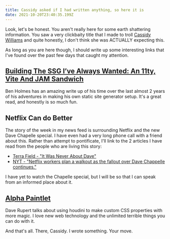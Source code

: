 ```yaml
---
title: Cassidy asked if I had written anything, so here it is
date: 2021-10-20T23:40:35.199Z
---
```

Look, let's be honest. You aren't really here for some earth shattering information. You saw a very clickbaity title that I made to troll [Cassidy Williams](https://cassidoo.co) and quite honestly, I don't think she was ACTUALLY expecting this.

As long as you are here though, I should write up some interesting links that I've found over the past few days that caught my attention.

## [Building The SSG I’ve Always Wanted: An 11ty, Vite And JAM Sandwich](https://www.smashingmagazine.com/2021/10/building-ssg-11ty-vite-jam-sandwich/)

Ben Holmes has an amazing write up of his time over the last almost 2 years of his adventures in making his own static site generator setup. It's a great read, and honestly is so much fun.

## Netflix Can do Better

The story of the week in my news feed is surrounding Netflix and the new Dave Chapelle special. I have even had a very long phone call with a friend about this. Rather than attempt to pontificate, I'll link to the 2 articles I have read from the people who are living this story:

* [Terra Field - "It Was Never About Dave"](https://rainofterra.com/it-was-never-about-dave-9aee8b765978)
* [NYT - "Netflix workers plan a walkout as the fallout over Dave Chappelle continues."](https://www.nytimes.com/2021/10/19/business/media/netflix-dave-chappelle-employee-walkout.html)



I have yet to watch the Chapelle special, but I will be so that I can speak from an informed place about it.



## [Alpha Paintlet](https://daverupert.com/2021/10/alpha-paintlet/)

Dave Rupert talks about using houdini to make custom CSS properties with more magic. I love new web technology and the unlimited terrible things you can do with it.





And that's all. There, Cassidy. I wrote something. Your move.